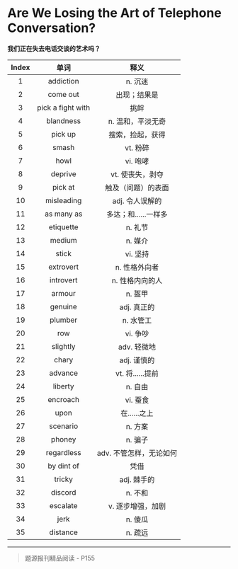 # Are We Losing the Art of Telephone Conversation?

**我们正在失去电话交谈的艺术吗？**

| Index |       单词        |          释义           |
| :---: | :---------------: | :---------------------: |
|   1   |     addiction     |         n. 沉迷         |
|   2   |     come out      |      出现；结果是       |
|   3   | pick a fight with |          挑衅           |
|   4   |     blandness     |    n. 温和，平淡无奇    |
|   5   |      pick up      |    搜索，捡起，获得     |
|   6   |       smash       |        vt. 粉碎         |
|   7   |       howl        |        vi. 咆哮         |
|   8   |      deprive      |    vt. 使丧失，剥夺     |
|   9   |      pick at      |   触及（问题）的表面    |
|  10   |    misleading     |     adj. 令人误解的     |
|  11   |    as many as     |  多达；和......一样多   |
|  12   |     etiquette     |         n. 礼节         |
|  13   |      medium       |         n. 媒介         |
|  14   |       stick       |        vi. 坚持         |
|  15   |     extrovert     |      n. 性格外向者      |
|  16   |     introvert     |     n. 性格内向的人     |
|  17   |      armour       |         n. 盔甲         |
|  18   |      genuine      |       adj. 真正的       |
|  19   |      plumber      |        n. 水管工        |
|  20   |        row        |        vi. 争吵         |
|  21   |     slightly      |       adv. 轻微地       |
|  22   |       chary       |       adj. 谨慎的       |
|  23   |      advance      |    vt. 将......提前     |
|  24   |      liberty      |         n. 自由         |
|  25   |     encroach      |        vi. 蚕食         |
|  26   |       upon        |      在......之上       |
|  27   |     scenario      |         n. 方案         |
|  28   |      phoney       |         n. 骗子         |
|  29   |    regardless     | adv. 不管怎样，无论如何 |
|  30   |    by dint of     |          凭借           |
|  31   |      tricky       |       adj. 棘手的       |
|  32   |      discord      |         n. 不和         |
|  33   |     escalate      |    v. 逐步增强，加剧    |
|  34   |       jerk        |         n. 傻瓜         |
|  35   |     distance      |         n. 疏远         |

------

> 题源报刊精品阅读 - P155